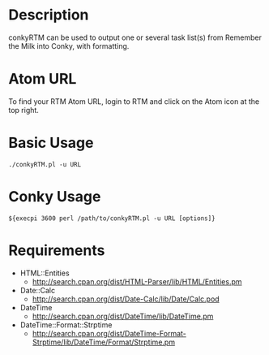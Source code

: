 # Description

conkyRTM can be used to output one or several task list(s) from Remember the Milk into Conky, with formatting.

# Atom URL

To find your RTM Atom URL, login to RTM and click on the Atom icon at the top right.

# Basic Usage

`./conkyRTM.pl -u URL`

# Conky Usage

`${execpi 3600 perl /path/to/conkyRTM.pl -u URL [options]}`

# Requirements

* HTML::Entities
   * http://search.cpan.org/dist/HTML-Parser/lib/HTML/Entities.pm
* Date::Calc
   * http://search.cpan.org/dist/Date-Calc/lib/Date/Calc.pod
* DateTime
   * http://search.cpan.org/dist/DateTime/lib/DateTime.pm
* DateTime::Format::Strptime
   * http://search.cpan.org/dist/DateTime-Format-Strptime/lib/DateTime/Format/Strptime.pm
